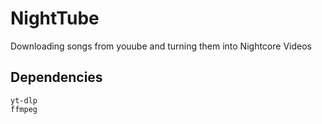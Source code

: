 # NightTube
Downloading songs from youube and turning them into Nightcore Videos  

## Dependencies

```
yt-dlp
ffmpeg
```
